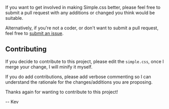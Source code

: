 If you want to get involved in making Simple.css better, please feel free to submit a pull request with any additions or changed you think would be suitable.

Alternatively, if you're not a coder, or don't want to submit a pull request, feel free to [submit an issue](https://github.com/kevquirk/simple.css/issues).

## Contributing

If you decide to contribute to this project, please edit the `simple.css`, once I merge your change, I will minify it myself.

If you do add contributions, please add verbose commenting so I can understand the rationale for the changes/additions you are proposing.

Thanks again for wanting to contribute to this project!

 -- Kev
